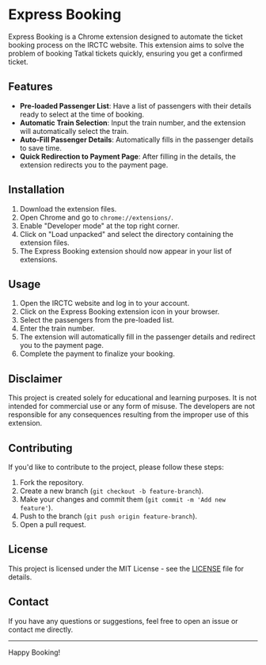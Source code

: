 # Express Booking

Express Booking is a Chrome extension designed to automate the ticket booking process on the IRCTC website. This extension aims to solve the problem of booking Tatkal tickets quickly, ensuring you get a confirmed ticket.

## Features

- **Pre-loaded Passenger List**: Have a list of passengers with their details ready to select at the time of booking.
- **Automatic Train Selection**: Input the train number, and the extension will automatically select the train.
- **Auto-Fill Passenger Details**: Automatically fills in the passenger details to save time.
- **Quick Redirection to Payment Page**: After filling in the details, the extension redirects you to the payment page.

## Installation

1. Download the extension files.
2. Open Chrome and go to `chrome://extensions/`.
3. Enable "Developer mode" at the top right corner.
4. Click on "Load unpacked" and select the directory containing the extension files.
5. The Express Booking extension should now appear in your list of extensions.

## Usage

1. Open the IRCTC website and log in to your account.
2. Click on the Express Booking extension icon in your browser.
3. Select the passengers from the pre-loaded list.
4. Enter the train number.
5. The extension will automatically fill in the passenger details and redirect you to the payment page.
6. Complete the payment to finalize your booking.

## Disclaimer

This project is created solely for educational and learning purposes. It is not intended for commercial use or any form of misuse. The developers are not responsible for any consequences resulting from the improper use of this extension.

## Contributing

If you'd like to contribute to the project, please follow these steps:

1. Fork the repository.
2. Create a new branch (`git checkout -b feature-branch`).
3. Make your changes and commit them (`git commit -m 'Add new feature'`).
4. Push to the branch (`git push origin feature-branch`).
5. Open a pull request.

## License

This project is licensed under the MIT License - see the [LICENSE](LICENSE) file for details.

## Contact

If you have any questions or suggestions, feel free to open an issue or contact me directly.

---

Happy Booking!


